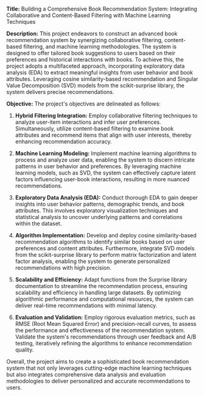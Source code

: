 **Title:**
Building a Comprehensive Book Recommendation System: Integrating Collaborative and Content-Based Filtering with Machine Learning Techniques

**Description:**
This project endeavors to construct an advanced book recommendation system by synergizing collaborative filtering, content-based filtering, and machine learning methodologies. The system is designed to offer tailored book suggestions to users based on their preferences and historical interactions with books. To achieve this, the project adopts a multifaceted approach, incorporating exploratory data analysis (EDA) to extract meaningful insights from user behavior and book attributes. Leveraging cosine similarity-based recommendation and Singular Value Decomposition (SVD) models from the scikit-surprise library, the system delivers precise recommendations.

**Objective:**
The project's objectives are delineated as follows:

1. **Hybrid Filtering Integration:** Employ collaborative filtering techniques to analyze user-item interactions and infer user preferences. Simultaneously, utilize content-based filtering to examine book attributes and recommend items that align with user interests, thereby enhancing recommendation accuracy.

2. **Machine Learning Modeling:** Implement machine learning algorithms to process and analyze user data, enabling the system to discern intricate patterns in user behavior and preferences. By leveraging machine learning models, such as SVD, the system can effectively capture latent factors influencing user-book interactions, resulting in more nuanced recommendations.

3. **Exploratory Data Analysis (EDA):** Conduct thorough EDA to gain deeper insights into user behavior patterns, demographic trends, and book attributes. This involves exploratory visualization techniques and statistical analysis to uncover underlying patterns and correlations within the dataset.

4. **Algorithm Implementation:** Develop and deploy cosine similarity-based recommendation algorithms to identify similar books based on user preferences and content attributes. Furthermore, integrate SVD models from the scikit-surprise library to perform matrix factorization and latent factor analysis, enabling the system to generate personalized recommendations with high precision.

5. **Scalability and Efficiency:** Adapt functions from the Surprise library documentation to streamline the recommendation process, ensuring scalability and efficiency in handling large datasets. By optimizing algorithmic performance and computational resources, the system can deliver real-time recommendations with minimal latency.

6. **Evaluation and Validation:** Employ rigorous evaluation metrics, such as RMSE (Root Mean Squared Error) and precision-recall curves, to assess the performance and effectiveness of the recommendation system. Validate the system's recommendations through user feedback and A/B testing, iteratively refining the algorithms to enhance recommendation quality.

Overall, the project aims to create a sophisticated book recommendation system that not only leverages cutting-edge machine learning techniques but also integrates comprehensive data analysis and evaluation methodologies to deliver personalized and accurate recommendations to users.
